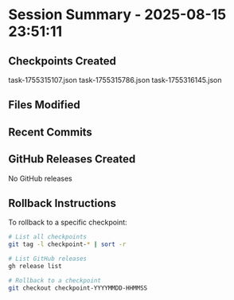 # Session Summary - 2025-08-15 23:51:11

## Checkpoints Created
task-1755315107.json
task-1755315786.json
task-1755316145.json

## Files Modified


## Recent Commits


## GitHub Releases Created
No GitHub releases

## Rollback Instructions
To rollback to a specific checkpoint:
```bash
# List all checkpoints
git tag -l checkpoint-* | sort -r

# List GitHub releases
gh release list

# Rollback to a checkpoint
git checkout checkpoint-YYYYMMDD-HHMMSS
```
